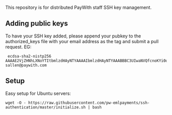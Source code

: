 This repository is for distributed PayWith staff SSH key management.

## Adding public keys

To have your SSH key added, please append your pubkey to the authorized_keys file with your email address as the tag and submit a pull request. EG:

     ecdsa-sha2-nistp256 AAAAE2VjZHNhLXNoYTItbmlzdHAyNTYAAAAIbmlzdHAyNTYAAABBBC3UIwaNVQfcnoKYi0qJYiaarazepRmZSvgQk8qMsrJxgoT62jgC8Y1RCku3zQjlqa6DHDublMZLvMtCNNkEEfw= sallen@paywith.com

## Setup

Easy setup for Ubuntu servers:

    wget -O - https://raw.githubusercontent.com/pw-emlpayments/ssh-authentication/master/initialize.sh | bash
